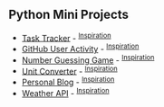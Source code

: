 ## Python Mini Projects

- [Task Tracker](/Task%20Tracker/) - <sup>[Inspiration](https://roadmap.sh/projects/task-tracker)</sup>
- [GitHub User Activity](/GitHub%20User%20Activity/) - <sup>[Inspiration](https://roadmap.sh/projects/github-user-activity)</sup>
- [Number Guessing Game](/Number%20Guessing%20Game/) - <sup>[Inspiration](https://roadmap.sh/projects/number-guessing-game)</sup>
- [Unit Converter](/Unit%20Converter/) - <sup>[Inspiration](https://roadmap.sh/projects/unit-converter)</sup>
- [Personal Blog](/Personal%20Blog/) - <sup>[Inspiration](https://roadmap.sh/projects/personal-blog)</sup>
- [Weather API](/Weather%20API/) - <sup>[Inspiration](https://roadmap.sh/projects/weather-api-wrapper-service)</sup>
